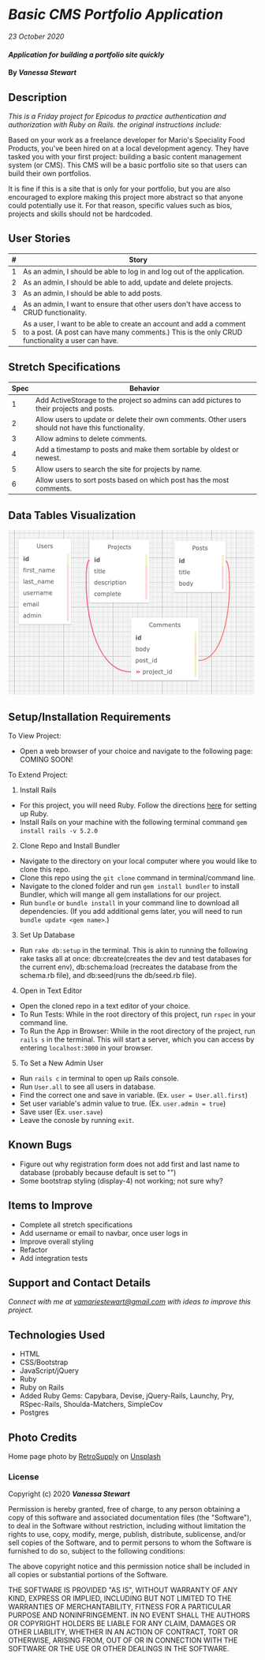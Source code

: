 # _Basic CMS Portfolio Application_

_23 October 2020_

#### _Application for building a portfolio site quickly_

#### By _**Vanessa Stewart**_

## Description

_This is a Friday project for Epicodus to practice authentication and authorization with Ruby on Rails. the original instructions include:_

Based on your work as a freelance developer for Mario's Speciality Food Products, you've been hired on at a local development agency. They have tasked you with your first project: building a basic content management system (or CMS). This CMS will be a basic portfolio site so that users can build their own portfolios.

It is fine if this is a site that is only for your portfolio, but you are also encouraged to explore making this project more abstract so that anyone could potentially use it. For that reason, specific values such as bios, projects and skills should not be hardcoded.

## User Stories
| #    | Story | 
| ---- | ----- | 
| 1 | As an admin, I should be able to log in and log out of the application. |  
| 2 | As an admin, I should be able to add, update and delete projects. | 
| 3 | As an admin, I should be able to add posts. |
| 4 | As an admin, I want to ensure that other users don't have access to CRUD functionality. | 
| 5 | As a user, I want to be able to create an account and add a comment to a post. (A post can have many comments.) This is the only CRUD functionality a user can have. |

## Stretch Specifications
| Spec     | Behavior | 
| -------- | -------- | 
| 1 | Add ActiveStorage to the project so admins can add pictures to their projects and posts. |
| 2 | Allow users to update or delete their own comments. Other users should not have this functionality. | 
| 3 | Allow admins to delete comments. | 
| 4 | Add a timestamp to posts and make them sortable by oldest or newest. | 
| 5 | Allow users to search the site for projects by name. |
| 6 | Allow users to sort posts based on which post has the most comments. |

## Data Tables Visualization
<img src="./app/assets/images/tables.png">

## Setup/Installation Requirements

To View Project:
* Open a web browser of your choice and navigate to the following page: COMING SOON!

To Extend Project:
1. Install Rails
- For this project, you will need Ruby. Follow the directions [here](https://www.learnhowtoprogram.com/ruby-and-rails/getting-started-with-ruby/ruby-installation-and-setup) for setting up Ruby.
- Install Rails on your machine with the following terminal command `gem install rails -v 5.2.0`

2. Clone Repo and Install Bundler
- Navigate to the directory on your local computer where you would like to clone this repo.
- Clone this repo using the `git clone` command in terminal/command line.
- Navigate to the cloned folder and run `gem install bundler` to install Bundler, which will mange all gem installations for our project.
- Run `bundle` or `bundle install` in your command line to download all dependencies. (If you add additional gems later, you will need to run `bundle update <gem name>`.)

3. Set Up Database
- Run `rake db:setup` in the terminal. This is akin to running the following rake tasks all at once: db:create(creates the dev and test databases for the current env), db:schema:load (recreates the database from the schema.rb file), and db:seed(runs the db/seed.rb file).

4. Open in Text Editor
- Open the cloned repo in a text editor of your choice.
- To Run Tests: While in the root directory of this project, run `rspec` in your command line.
- To Run the App in Browser: While in the root directory of the project, run `rails s` in the terminal. This will start a server, which you can access by entering `localhost:3000` in your browser.

5. To Set a New Admin User
- Run `rails c` in terminal to open up Rails console.
- Run `User.all` to see all users in database.
- Find the correct one and save in variable. (Ex. `user = User.all.first`)
- Set user variable's admin value to true. (Ex. `user.admin = true`)
- Save user (Ex. `user.save`)
- Leave the conosle by running `exit`.

## Known Bugs

* Figure out why registration form does not add first and last name to database (probably because default is set to "")
* Some bootstrap styling (display-4) not working; not sure why?

## Items to Improve

* Complete all stretch specifications
* Add username or email to navbar, once user logs in
* Improve overall styling
* Refactor
* Add integration tests

## Support and Contact Details

_Connect with me at vamariestewart@gmail.com with ideas to improve this project._

## Technologies Used

* HTML
* CSS/Bootstrap
* JavaScript/jQuery
* Ruby
* Ruby on Rails
* Added Ruby Gems: Capybara, Devise, jQuery-Rails, Launchy, Pry, RSpec-Rails, Shoulda-Matchers, SimpleCov
* Postgres

## Photo Credits
<span>Home page photo by <a href="https://unsplash.com/@retrosupply?utm_source=unsplash&amp;utm_medium=referral&amp;utm_content=creditCopyText">RetroSupply</a> on <a href="https://unsplash.com/s/photos/portfolio?utm_source=unsplash&amp;utm_medium=referral&amp;utm_content=creditCopyText">Unsplash</a></span>

### License

Copyright (c) 2020 **_Vanessa Stewart_**

Permission is hereby granted, free of charge, to any person obtaining a copy of this software and associated documentation files (the "Software"), to deal in the Software without restriction, including without limitation the rights to use, copy, modify, merge, publish, distribute, sublicense, and/or sell copies of the Software, and to permit persons to whom the Software is furnished to do so, subject to the following conditions:

The above copyright notice and this permission notice shall be included in all copies or substantial portions of the Software.

THE SOFTWARE IS PROVIDED "AS IS", WITHOUT WARRANTY OF ANY KIND, EXPRESS OR IMPLIED, INCLUDING BUT NOT LIMITED TO THE WARRANTIES OF MERCHANTABILITY, FITNESS FOR A PARTICULAR PURPOSE AND NONINFRINGEMENT. IN NO EVENT SHALL THE AUTHORS OR COPYRIGHT HOLDERS BE LIABLE FOR ANY CLAIM, DAMAGES OR OTHER LIABILITY, WHETHER IN AN ACTION OF CONTRACT, TORT OR OTHERWISE, ARISING FROM, OUT OF OR IN CONNECTION WITH THE SOFTWARE OR THE USE OR OTHER DEALINGS IN THE SOFTWARE.